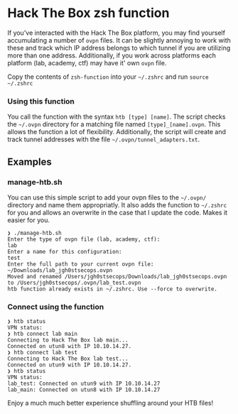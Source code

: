 # Hack The Box zsh function
If you've interacted with the Hack The Box platform, you may find yourself accumulating a number of `ovpn` files. It can be slightly annoying to work with these and track which IP address belongs to which tunnel if you are utilizing more than one address. Additionally, if you work across platforms each platform (lab, academy, ctf) may have it' own `ovpn` file.

Copy the contents of `zsh-function` into your `~/.zshrc` and run `source ~/.zshrc`

### Using this function
You call the function with the syntax `htb [type] [name]`. The script checks the `~/.ovpn` directory for a matching file named `[type]_[name].ovpn`. This allows the function a lot of flexibility. Additionally, the script will create and track tunnel addresses with the file `~/.ovpn/tunnel_adapters.txt`. 

## Examples

### manage-htb.sh
You can use this simple script to add your ovpn files to the `~/.ovpn/` directory and name them appropriatly. It also adds the function to `~/.zshrc` for you and allows an overwrite in the case that I update the code. Makes it easier for you.

```console
❯ ./manage-htb.sh
Enter the type of ovpn file (lab, academy, ctf):
lab
Enter a name for this configuration:
test
Enter the full path to your current ovpn file:
~/Downloads/lab_jgh0stsecops.ovpn
Moved and renamed /Users/jgh0stsecops/Downloads/lab_jgh0stsecops.ovpn to /Users/jgh0stsecops/.ovpn/lab_test.ovpn
htb function already exists in ~/.zshrc. Use --force to overwrite.
```

### Connect using the function
```console
❯ htb status
VPN status:
❯ htb connect lab main
Connecting to Hack The Box lab main...
Connected on utun8 with IP 10.10.14.27.
❯ htb connect lab test
Connecting to Hack The Box lab test...
Connected on utun9 with IP 10.10.14.27.
❯ htb status
VPN status:
lab_test: Connected on utun9 with IP 10.10.14.27
lab_main: Connected on utun8 with IP 10.10.14.27
```

Enjoy a much much better experience shuffling around your HTB files!

